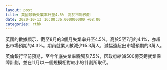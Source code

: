 ```yaml
---
layout: post
title: 英國最新失業率升至4.5%　高於市場預期
date: 2020-10-13 16:00:36.000000000 +08:00
categories: rthk
---
```


英國的數據顯示，截至8月的3個月失業率升至4.5%，高於5至7月的4.1%，亦超出市場預期的4.3%。期內就業人數減少15.3萬人，減幅遠超出市場預期的3萬人。

英倫銀行早前預期，至今年底失業率將觸及7.5%，因政府縮減500億英鎊就業保障計劃，並在11月以一個規模相對較小的計劃所取代。
